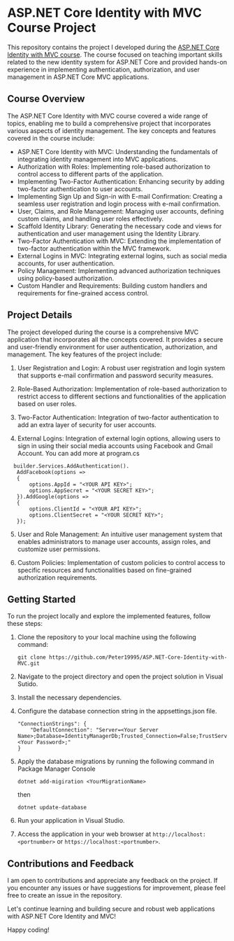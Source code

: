 # ASP.NET Core Identity with MVC Course Project

This repository contains the project I developed during the [ASP.NET Core Identity with MVC course](https://www.udemy.com/course/aspnet-core-identity-the-complete-guide/?couponCode=DNM_MAY2023). The course focused on teaching important skills related to the new identity system for ASP.NET Core and provided hands-on experience in implementing authentication, authorization, and user management in ASP.NET Core MVC applications.

## Course Overview

The ASP.NET Core Identity with MVC course covered a wide range of topics, enabling me to build a comprehensive project that incorporates various aspects of identity management. The key concepts and features covered in the course include:

- ASP.NET Core Identity with MVC: Understanding the fundamentals of integrating identity management into MVC applications.
- Authorization with Roles: Implementing role-based authorization to control access to different parts of the application.
- Implementing Two-Factor Authentication: Enhancing security by adding two-factor authentication to user accounts.
- Implementing Sign Up and Sign-in with E-mail Confirmation: Creating a seamless user registration and login process with e-mail confirmation.
- User, Claims, and Role Management: Managing user accounts, defining custom claims, and handling user roles effectively.
- Scaffold Identity Library: Generating the necessary code and views for authentication and user management using the Identity Library.
- Two-Factor Authentication with MVC: Extending the implementation of two-factor authentication within the MVC framework.
- External Logins in MVC: Integrating external logins, such as social media accounts, for user authentication.
- Policy Management: Implementing advanced authorization techniques using policy-based authorization.
- Custom Handler and Requirements: Building custom handlers and requirements for fine-grained access control.

## Project Details

The project developed during the course is a comprehensive MVC application that incorporates all the concepts covered. It provides a secure and user-friendly environment for user authentication, authorization, and management. The key features of the project include:

1. User Registration and Login: A robust user registration and login system that supports e-mail confirmation and password security measures.

2. Role-Based Authorization: Implementation of role-based authorization to restrict access to different sections and functionalities of the application based on user roles.

3. Two-Factor Authentication: Integration of two-factor authentication to add an extra layer of security for user accounts.

4. External Logins: Integration of external login options, allowing users to sign in using their social media accounts using Facebook and Gmail Account. You can add more at program.cs
 ```
   builder.Services.AddAuthentication().
    AddFacebook(options =>
    {
        options.AppId = "<YOUR API KEY>";
        options.AppSecret = "<YOUR SECRET KEY>";
    }).AddGoogle(options =>  
    {
        options.ClientId = "<YOUR API KEY>";
        options.ClientSecret = "<YOUR SECRET KEY>";
    });
```

5. User and Role Management: An intuitive user management system that enables administrators to manage user accounts, assign roles, and customize user permissions.

6. Custom Policies: Implementation of custom policies to control access to specific resources and functionalities based on fine-grained authorization requirements.

## Getting Started

To run the project locally and explore the implemented features, follow these steps:

1. Clone the repository to your local machine using the following command:

   ```
   git clone https://github.com/Peter19995/ASP.NET-Core-Identity-with-MVC.git
   ```

2. Navigate to the project directory and open the project solution in Visual Sutido.

3. Install the necessary dependencies.

4. Configure the database connection string in the appsettings.json file.
    ```
    "ConnectionStrings": {
        "DefaultConnection": "Server=<Your Server Name>;Database=IdentityManagerDb;Trusted_Connection=False;TrustServerCertificate=True;MultipleActiveResultSets=true;User=sa;Password=<Your Password>;"
    }
    ```

5. Apply the database migrations by running the following command in Package Manager Console

   ```
   dotnet add-migiration <YourMigrationName>
   ```
   then
   ```
   dotnet update-database
   ```

6. Run your application in Visual Studio.

7. Access the application in your web browser at `http://localhost:<portnumber>` or `https://localhost:<portnumber>`.

## Contributions and Feedback

I am open to contributions and appreciate any feedback on the project. If you encounter any issues or have suggestions for improvement, please feel free to create an issue in the repository.

Let's continue learning and building secure and robust web applications with ASP.NET Core Identity and MVC!

Happy coding!